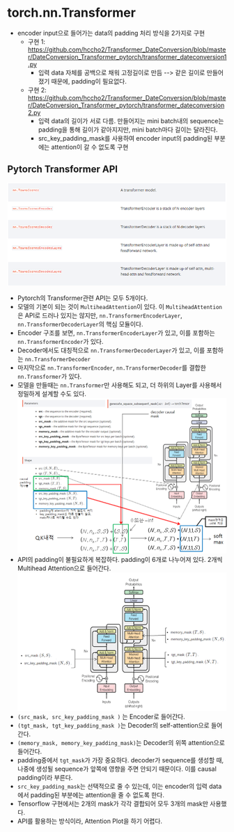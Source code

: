 # torch.nn.Transformer
- encoder input으로 들어가는 data의 padding 처리 방식을 2가지로 구현
	* 구현 1: <https://github.com/hccho2/Transformer_DateConversion/blob/master/DateConversion_Transformer_pytorch/transformer_dateconversion1.py>
		- 입력 data 자체를 공백으로 채워 고정길이로 만듬 --> 같은 길이로 만들어졌기 때문에, padding이 필요없다.
	* 구현 2: <https://github.com/hccho2/Transformer_DateConversion/blob/master/DateConversion_Transformer_pytorch/transformer_dateconversion2.py>
		- 입력 data의 길이가 서로 다름. 만들어지는 mini batch내의 sequence는 padding을 통해 길이가 같아지지만, mini batch마다 길이는 달라진다.
		- src_key_padding_mask를 사용하여 encoder input의 padding된 부분에는 attention이 갈 수 없도록 구현


## Pytorch Transformer API
![torch_api](./torch_api.png)
- Pytorch의 Transformer관련 API는 모두 5개이다.
- 모델의 기본이 되는 것이 `MultiheadAttention`이 있다. 이 `MultiheadAttention`은 API로 드러나 있지는 않지만, `nn.TransformerEncoderLayer`, `nn.TransformerDecoderLayer`의 핵심 모듈이다.
- Encoder 구조를 보면, `nn.TransformerEncoderLayer`가 있고, 이를 포함하는 `nn.TransformerEncoder`가 있다.
- Decoder에서도 대칭적으로 `nn.TransformerDecoderLayer`가 있고, 이를 포함하는 `nn.TransformerDecoder`
- 마지막으로 `nn.TransformerEncoder`, `nn.TransformerDecoder`를 결합한 `nn.Transformer`가 있다.
- 모델을 만들때는 `nn.Transformer`만 사용해도 되고, 더 하위의 Layer를 사용해서 정밀하게 설계할 수도 있다.
![torch_transformer](./torch_transformer.png)
- API의 padding이 불필요하게 복잡하다. padding이 6개로 나누어져 있다. 2개씩 Multihead Attention으로 들어간다. 
![torch_transformer_mask](./torch_transformer_mask.png)
- `(src_mask, src_key_padding_mask )` 는 Encoder로 들어간다.
- `(tgt_mask, tgt_key_padding_mask )`는 Decoder의 self-attention으로 들어간다.
- `(memory_mask, memory_key_padding_mask)`는 Decoder의 위쪽 attention으로 들어간다.
- padding중에서 `tgt_mask`가 가장 중요하다. decoder가 sequence를 생성할 때, 나중에 생성될 sequence가 앞쪽에 영향을 주면 안되기 때문이다. 이를 causal padding이라 부른다.
- `src_key_padding_mask`는 선택적으로 줄 수 있는데, 이는 encoder의 입력 data에서 padding된 부분에는 attention을 줄 수 없도록 한다.
- Tensorflow 구현에서는 2개의 mask가 각각 결합되어 모두 3개의 mask만 사용했다.
- API를 활용하는 방식이라, Attention Plot을 하기 어렵다.
